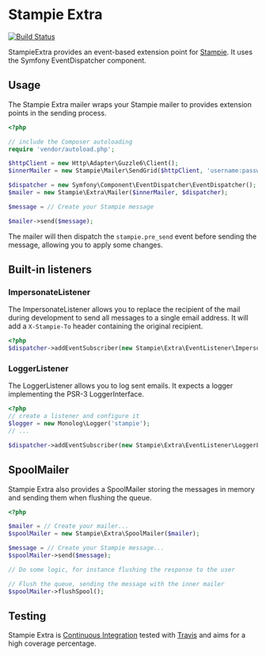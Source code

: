 # Stampie Extra

[![Build Status](https://travis-ci.org/Stampie/extra.svg?branch=master)](https://travis-ci.org/Stampie/extra)

StampieExtra provides an event-based extension point for [Stampie](https://github.com/Stampie/Stampie).
It uses the Symfony EventDispatcher component.

## Usage

The Stampie Extra mailer wraps your Stampie mailer to provides extension points
in the sending process.

```php
<?php

// include the Composer autoloading
require 'vendor/autoload.php';

$httpClient = new Http\Adapter\Guzzle6\Client();
$innerMailer = new Stampie\Mailer\SendGrid($httpClient, 'username:password');

$dispatcher = new Symfony\Component\EventDispatcher\EventDispatcher();
$mailer = new Stampie\Extra\Mailer($innerMailer, $dispatcher);

$message = // Create your Stampie message

$mailer->send($message);
```

The mailer will then dispatch the `stampie.pre_send` event before sending
the message, allowing you to apply some changes.

## Built-in listeners

### ImpersonateListener

The ImpersonateListener allows you to replace the recipient of the mail during
development to send all messages to a single email address. It will add a
`X-Stampie-To` header containing the original recipient.

```php
<?php
$dispatcher->addEventSubscriber(new Stampie\Extra\EventListener\ImpersonateListener('stampie@example.com'));
```

### LoggerListener

The LoggerListener allows you to log sent emails. It expects a logger implementing
the PSR-3 LoggerInterface.

```php
<?php
// create a listener and configure it
$logger = new Monolog\Logger('stampie');
// ...

$dispatcher->addEventSubscriber(new Stampie\Extra\EventListener\LoggerListener($logger));
```

## SpoolMailer

Stampie Extra also provides a SpoolMailer storing the messages in memory and
sending them when flushing the queue.

```php
<?php

$mailer = // Create your mailer...
$spoolMailer = new Stampie\Extra\SpoolMailer($mailer);

$message = // Create your Stampie message...
$spoolMailer->send($message);

// Do some logic, for instance flushing the response to the user

// Flush the queue, sending the message with the inner mailer
$spoolMailer->flushSpool();
```

## Testing

Stampie Extra is [Continuous Integration](http://en.wikipedia.org/wiki/Continuous_integration)
tested with [Travis](https://travis-ci.org) and aims for a high coverage percentage.
